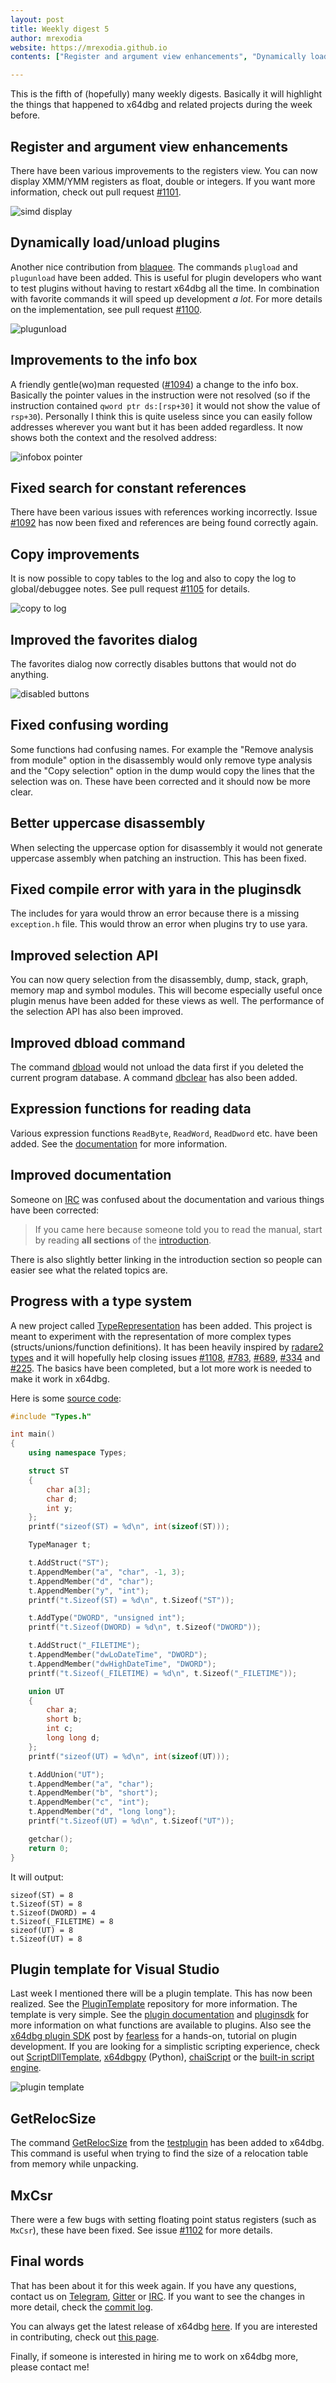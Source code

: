 ```yaml
---
layout: post
title: Weekly digest 5
author: mrexodia
website: https://mrexodia.github.io
contents: ["Register and argument view enhancements", "Dynamically load/unload plugins", "Improvements to the info box", "Fixed search for constant references", "Copy improvements", "Improved the favorites dialog", "Fixed confusing wording", "Better uppercase disassembly", "Fixed compile error with yara in the pluginsdk", "Improved selection API", "Improved dbload command", "Expression functions for reading data", "Improved documentation", "Progress with a type system", "Plugin template for Visual Studio", "GetRelocSize", "MxCsr", "Final words"]

---
```


This is the fifth of (hopefully) many weekly digests. Basically it will highlight the things that happened to x64dbg and related projects during the week before.

## Register and argument view enhancements

There have been various improvements to the registers view. You can now display XMM/YMM registers as float, double or integers. If you want more information, check out pull request [#1101](https://github.com/x64dbg/x64dbg/pull/1101).

![simd display](https://i.imgur.com/P0MBXPp.png)

## Dynamically load/unload plugins

Another nice contribution from [blaquee](https://github.com/blaquee). The commands `plugload` and `plugunload` have been added. This is useful for plugin developers who want to test plugins without having to restart x64dbg all the time. In combination with favorite commands it will speed up development *a lot*. For more details on the implementation, see pull request [#1100](https://github.com/x64dbg/x64dbg/pull/1100).

![plugunload](https://i.imgur.com/hHCKLts.png)

## Improvements to the info box

A friendly gentle(wo)man requested ([#1094](https://github.com/x64dbg/x64dbg/issues/1094)) a change to the info box. Basically the pointer values in the instruction were not resolved (so if the instruction contained `qword ptr ds:[rsp+30]` it would not show the value of `rsp+30`). Personally I think this is quite useless since you can easily follow addresses wherever you want but it has been added regardless. It now shows both the context and the resolved address:

![infobox pointer](https://i.imgur.com/BB1WoyS.png)

## Fixed search for constant references

There have been various issues with references working incorrectly. Issue [#1092](https://github.com/x64dbg/x64dbg/issues/1092) has now been fixed and references are being found correctly again.

## Copy improvements

It is now possible to copy tables to the log and also to copy the log to global/debuggee notes. See pull request [#1105](https://github.com/x64dbg/x64dbg/pull/1105) for details.

![copy to log](https://i.imgur.com/tYfUjyb.png)

## Improved the favorites dialog

The favorites dialog now correctly disables buttons that would not do anything.

![disabled buttons](https://i.imgur.com/EVw2tIo.png)

## Fixed confusing wording

Some functions had confusing names. For example the "Remove analysis from module" option in the disassembly would only remove type analysis and the "Copy selection" option in the dump would copy the lines that the selection was on. These have been corrected and it should now be more clear.

## Better uppercase disassembly

When selecting the uppercase option for disassembly it would not generate uppercase assembly when patching an instruction. This has been fixed.

## Fixed compile error with yara in the pluginsdk

The includes for yara would throw an error because there is a missing `exception.h` file. This would throw an error when plugins try to use yara.

## Improved selection API

You can now query selection from the disassembly, dump, stack, graph, memory map and symbol modules. This will become especially useful once plugin menus have been added for these views as well. The performance of the selection API has also been improved.

## Improved dbload command

The command [dbload](http://x64dbg.readthedocs.io/en/latest/commands/user-database/dbload.html) would not unload the data first if you deleted the current program database. A command [dbclear](http://x64dbg.readthedocs.io/en/latest/commands/user-database/dbclear.html) has also been added.

## Expression functions for reading data

Various expression functions `ReadByte`, `ReadWord`, `ReadDword` etc. have been added. See the [documentation](http://x64dbg.readthedocs.io/en/latest/introduction/Expression-functions.html#byte-word-dword-qword-ptr) for more information.

## Improved documentation

Someone on [IRC](http://irc.x64dbg.com) was confused about the documentation and various things have been corrected:

> If you came here because someone told you to read the manual, start by reading **all sections** of the [introduction](http://x64dbg.readthedocs.io/en/latest/introduction/index.html).

There is also slightly better linking in the introduction section so people can easier see what the related topics are.

## Progress with a type system

A new project called [TypeRepresentation](https://github.com/x64dbg/TypeRepresentation) has been added. This project is meant to experiment with the representation of more complex types (structs/unions/function definitions). It has been heavily inspired by [radare2 types](https://github.com/radare/radare2/blob/master/doc/types.md) and it will hopefully help closing issues [#1108](https://github.com/x64dbg/x64dbg/issues/1108), [#783](https://github.com/x64dbg/x64dbg/issues/783), [#689](https://github.com/x64dbg/x64dbg/issues/689), [#334](https://github.com/x64dbg/x64dbg/issues/334) and [#225](https://github.com/x64dbg/x64dbg/issues/225). The basics have been completed, but a lot more work is needed to make it work in x64dbg.

Here is some [source code](https://github.com/x64dbg/TypeRepresentation/blob/master/TypeRepresentation/Type.cpp):

```c++
#include "Types.h"

int main()
{
    using namespace Types;

    struct ST
    {
        char a[3];
        char d;
        int y;
    };
    printf("sizeof(ST) = %d\n", int(sizeof(ST)));

    TypeManager t;

    t.AddStruct("ST");
    t.AppendMember("a", "char", -1, 3);
    t.AppendMember("d", "char");
    t.AppendMember("y", "int");
    printf("t.Sizeof(ST) = %d\n", t.Sizeof("ST"));

    t.AddType("DWORD", "unsigned int");
    printf("t.Sizeof(DWORD) = %d\n", t.Sizeof("DWORD"));

    t.AddStruct("_FILETIME");
    t.AppendMember("dwLoDateTime", "DWORD");
    t.AppendMember("dwHighDateTime", "DWORD");
    printf("t.Sizeof(_FILETIME) = %d\n", t.Sizeof("_FILETIME"));

    union UT
    {
        char a;
        short b;
        int c;
        long long d;
    };
    printf("sizeof(UT) = %d\n", int(sizeof(UT)));

    t.AddUnion("UT");
    t.AppendMember("a", "char");
    t.AppendMember("b", "short");
    t.AppendMember("c", "int");
    t.AppendMember("d", "long long");
    printf("t.Sizeof(UT) = %d\n", t.Sizeof("UT"));

    getchar();
    return 0;
}
```

It will output:

```
sizeof(ST) = 8
t.Sizeof(ST) = 8
t.Sizeof(DWORD) = 4
t.Sizeof(_FILETIME) = 8
sizeof(UT) = 8
t.Sizeof(UT) = 8
```

## Plugin template for Visual Studio

Last week I mentioned there will be a plugin template. This has now been realized. See the [PluginTemplate](https://github.com/x64dbg/PluginTemplate) repository for more information. The template is very simple. See the [plugin documentation](http://help.x64dbg.com/en/latest/developers/plugins/index.html) and [pluginsdk](https://github.com/x64dbg/PluginTemplate/tree/master/PluginTemplate/pluginsdk) for more information on what functions are available to plugins. Also see the [x64dbg plugin SDK](https://x64dbg.com/blog/2016/07/30/x64dbg-plugin-sdk.html) post by [fearless](http://www.letthelight.in) for a hands-on, tutorial on plugin development. If you are looking for a simplistic scripting experience, check out [ScriptDllTemplate](https://github.com/x64dbg/ScriptDllTemplate), [x64dbgpy](https://github.com/x64dbg/x64dbgpy) (Python), [chaiScript](https://github.com/jdavidberger/chaiScriptPlugin) or the [built-in script engine](http://help.x64dbg.com/en/latest/commands/index.html).

![plugin template](https://i.imgur.com/faUyeHq.png)

## GetRelocSize

The command [GetRelocSize](http://help.x64dbg.com/en/latest/commands/misc/grs.html) from the [testplugin](https://github.com/x64dbg/testplugin) has been added to x64dbg. This command is useful when trying to find the size of a relocation table from memory while unpacking.

## MxCsr

There were a few bugs with setting floating point status registers (such as `MxCsr`), these have been fixed. See issue [#1102](https://github.com/x64dbg/x64dbg/issues/1102) for more details.

## Final words

That has been about it for this week again. If you have any questions, contact us on [Telegram](http://telegram.x64dbg.com), [Gitter](http://gitter.x64dbg.com) or [IRC](http://webchat.freenode.net/?channels=x64dbg). If you want to see the changes in more detail, check the [commit log](https://github.com/x64dbg/x64dbg/commits).

You can always get the latest release of x64dbg [here](http://releases.x64dbg.com). If you are interested in contributing, check out [this page](http://contribute.x64dbg.com).

Finally, if someone is interested in hiring me to work on x64dbg more, please contact me!